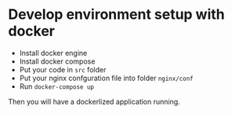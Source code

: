 # Develop environment setup with docker

- Install docker engine
- Install docker compose
- Put your code in `src` folder
- Put your nginx confguration file into folder `nginx/conf`
- Run `docker-compose up`

Then you will have a dockerlized application running. 

